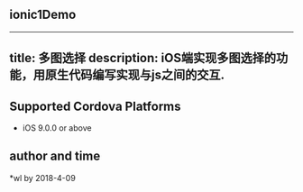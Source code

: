 ## ionic1Demo
---
title: 多图选择
description: iOS端实现多图选择的功能，用原生代码编写实现与js之间的交互.
---
 
 ## Supported Cordova Platforms

* iOS 9.0.0 or above

## author and time
 *wl by 2018-4-09
